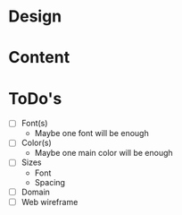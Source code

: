 # Design

# Content

# ToDo's

* [ ] Font(s)
  * Maybe one font will be enough
* [ ] Color(s)
  * Maybe one main color will be enough
* [ ] Sizes
  * Font
  * Spacing
* [ ] Domain
* [ ] Web wireframe